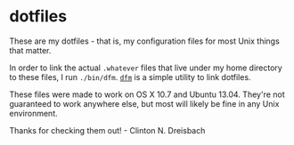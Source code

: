 # dotfiles

These are my dotfiles - that is, my configuration files for most Unix things that matter.

In order to link the actual `.whatever` files that live under my home directory to these files, I run `./bin/dfm`. [`dfm`](https://github.com/justone/dfm) is a simple utility to link dotfiles.

These files were made to work on OS X 10.7 and Ubuntu 13.04. They're not guaranteed to work anywhere else, but most will likely be fine in any Unix environment.

Thanks for checking them out! - Clinton N. Dreisbach
